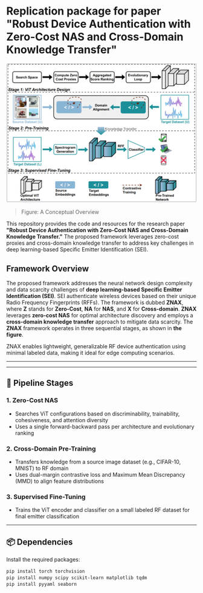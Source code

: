 # Replication package for paper "Robust Device Authentication with Zero-Cost NAS and Cross-Domain Knowledge Transfer"

![ZNAX Framework](./ZNAX.PNG)
> Figure: A Conceptual Overview 

This repository provides the code and resources for the research paper **"Robust Device Authentication with Zero-Cost NAS and Cross-Domain Knowledge Transfer."** The proposed framework leverages zero-cost proxies and cross-domain knowledge transfer to address key challenges in deep learning-based Specific Emitter Identification (SEI).

## Framework Overview  
The proposed framework addresses the neural network design complexity and data scarcity challenges of **deep learning-based Specific Emitter Identification (SEI)**. SEI authenticate wireless devices based on their unique Radio Frequency Fingerprints (RFFs). The framework is dubbed **ZNAX**, where **Z** stands for **Zero-Cost**, **NA** for **NAS**, and **X** for **Cross-domain**. **ZNAX** leverages **zero-cost NAS** for optimal architecture discovery and employs a **cross-domain knowledge transfer** approach to mitigate data scarcity. The **ZNAX** framework operates in three sequential stages, as shown in **the figure**.



ZNAX enables lightweight, generalizable RF device authentication using minimal labeled data, making it ideal for edge computing scenarios.

---



---

## 🧠 Pipeline Stages

### 1. Zero-Cost NAS
- Searches ViT configurations based on discriminability, trainability, cohesiveness, and attention diversity
- Uses a single forward-backward pass per architecture and evolutionary ranking

### 2. Cross-Domain Pre-Training
- Transfers knowledge from a source image dataset (e.g., CIFAR-10, MNIST) to RF domain
- Uses dual-margin contrastive loss and Maximum Mean Discrepancy (MMD) to align feature distributions

### 3. Supervised Fine-Tuning
- Trains the ViT encoder and classifier on a small labeled RF dataset for final emitter classification

---

## 📦 Dependencies

Install the required packages:

```bash
pip install torch torchvision
pip install numpy scipy scikit-learn matplotlib tqdm
pip install pyyaml seaborn
